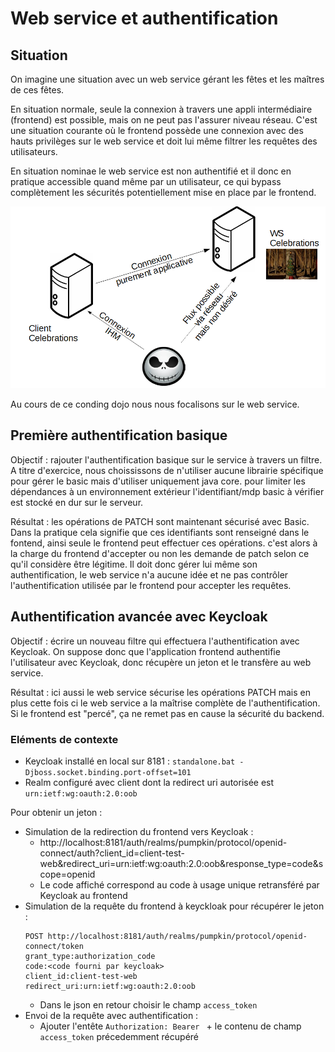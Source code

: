# Web service et authentification

## Situation

On imagine une situation avec un web service gérant les fêtes et les maîtres de ces fêtes.

En situation normale, seule la connexion à travers une appli intermédiaire (frontend) est possible, mais on ne peut pas l'assurer niveau réseau. C'est une situation courante où le frontend possède une connexion avec des hauts privilèges sur le web service et doit lui même filtrer les requêtes des utilisateurs.

En situation nominae le web service est non authentifié et il donc en pratique accessible quand même par un utilisateur, ce qui  bypass complètement les sécurités potentiellement mise en place par le frontend.

![archi](./archi.png)

Au cours de ce conding dojo nous nous focalisons sur le web service.

## Première authentification basique

Objectif : rajouter l'authentification basique sur le service à travers un filtre. A titre d'exercice, nous choississons de n'utiliser aucune librairie spécifique pour gérer le basic mais d'utiliser uniquement java core. pour limiter les dépendances à un environnement extérieur l'identifiant/mdp basic à vérifier est stocké en dur sur le serveur.

Résultat : les opérations de PATCH sont maintenant sécurisé avec Basic. Dans la pratique cela signifie que ces identifiants sont renseigné dans le fontend, ainsi seule le frontend peut effectuer ces opérations. c'est alors à la charge du frontend d'accepter ou non les demande de patch selon ce qu'il considère être légitime. Il doit donc gérer lui même son authentification, le web service n'a aucune idée et ne pas contrôler l'authentification utilisée par le frontend pour accepter les requêtes.

## Authentification avancée avec Keycloak

Objectif : écrire un nouveau filtre qui effectuera l'authentification avec Keycloak. On suppose donc que l'application frontend authentifie l'utilisateur avec Keycloak, donc récupère un jeton et le transfère au web service.

Résultat : ici aussi le web service sécurise les opérations PATCH mais en plus cette fois ci le web service a la maîtrise complète de l'authentification. Si le frontend est "percé", ça ne remet pas en cause la sécurité du backend.

### Eléments de contexte

- Keycloak installé en local sur 8181  : `standalone.bat -Djboss.socket.binding.port-offset=101`
- Realm configuré avec client dont la redirect uri autorisée est `urn:ietf:wg:oauth:2.0:oob`

Pour obtenir un jeton :
- Simulation de la redirection du frontend vers Keycloak :
  - http://localhost:8181/auth/realms/pumpkin/protocol/openid-connect/auth?client_id=client-test-web&redirect_uri=urn:ietf:wg:oauth:2.0:oob&response_type=code&scope=openid
  - Le code affiché correspond au code à usage unique retransféré par Keycloak au frontend
- Simulation de la requête du frontend à keyckloak pour récupérer le jeton :
  ```
  POST http://localhost:8181/auth/realms/pumpkin/protocol/openid-connect/token
  grant_type:authorization_code
  code:<code fourni par keycloak>
  client_id:client-test-web
  redirect_uri:urn:ietf:wg:oauth:2.0:oob
  ```
  - Dans le json en retour choisir le champ `access_token`
- Envoi de la requête avec authentification :
  - Ajouter l'entête `Authorization: Bearer ` + le contenu de champ `access_token` précedemment récupéré